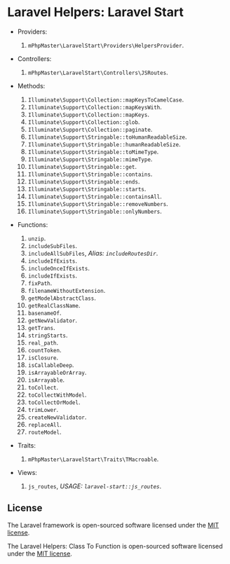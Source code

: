 # Laravel Helpers: Laravel Start

- Providers:
    1. `mPhpMaster\LaravelStart\Providers\HelpersProvider`.


- Controllers:
    1. `mPhpMaster\LaravelStart\Controllers\JSRoutes`.


- Methods:
    1. `Illuminate\Support\Collection::mapKeysToCamelCase`.
    2. `Illuminate\Support\Collection::mapKeysWith`.
    3. `Illuminate\Support\Collection::mapKeys`.
    4. `Illuminate\Support\Collection::glob`.
    5. `Illuminate\Support\Collection::paginate`.
    6. `Illuminate\Support\Stringable::toHumanReadableSize`.
    7. `Illuminate\Support\Stringable::humanReadableSize`.
    8. `Illuminate\Support\Stringable::toMimeType`.
    9. `Illuminate\Support\Stringable::mimeType`.
    10. `Illuminate\Support\Stringable::get`.
    11. `Illuminate\Support\Stringable::contains`.
    12. `Illuminate\Support\Stringable::ends`.
    13. `Illuminate\Support\Stringable::starts`.
    14. `Illuminate\Support\Stringable::containsAll`.
    15. `Illuminate\Support\Stringable::removeNumbers`.
    16. `Illuminate\Support\Stringable::onlyNumbers`.


- Functions:
    1. `unzip`.
    2. `includeSubFiles`.
    3. `includeAllSubFiles`, _Alias: `includeRoutesDir`_.
    4. `includeIfExists`.
    5. `includeOnceIfExists`.
    6. `includeIfExists`.
    7. `fixPath`.
    8. `filenameWithoutExtension`.
    9. `getModelAbstractClass`.
    10. `getRealClassName`.
    11. `basenameOf`.
    12. `getNewValidator`.
    13. `getTrans`.
    14. `stringStarts`.
    15. `real_path`.
    16. `countToken`.
    17. `isClosure`.
    18. `isCallableDeep`.
    19. `isArrayableOrArray`.
    20. `isArrayable`.
    21. `toCollect`.
    22. `toCollectWithModel`.
    23. `toCollectOrModel`.
    24. `trimLower`.
    25. `createNewValidator`.
    26. `replaceAll`.
    27. `routeModel`.


- Traits:
    1. `mPhpMaster\LaravelStart\Traits\TMacroable`.


- Views:
    1. `js_routes`, _USAGE: `laravel-start::js_routes`_.

## License

The Laravel framework is open-sourced software licensed under the [MIT license](https://opensource.org/licenses/MIT).

The Laravel Helpers: Class To Function is open-sourced software licensed under the [MIT license](https://github.com/mPhpMaster/laravel-start/blob/master/LICENSE).
